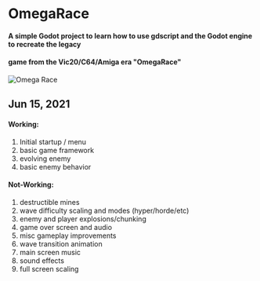 # OmegaRace
#### A simple Godot project to learn how to use gdscript and the Godot engine to recreate the legacy
#### game from the Vic20/C64/Amiga era "OmegaRace"
![Omega Race](https://en.wikipedia.org/wiki/Omega_Race#/media/File:Omega_Race_(2).jpg)

## Jun 15, 2021
#### Working:
1. Initial startup / menu
1. basic game framework
1. evolving enemy
1. basic enemy behavior


#### Not-Working:
1. destructible mines
1. wave difficulty scaling and modes (hyper/horde/etc)
1. enemy and player explosions/chunking
1. game over screen and audio
1. misc gameplay improvements
1. wave transition animation
1. main screen music
1. sound effects
1. full screen scaling


